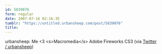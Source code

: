 ```yaml
---
id: 5839076
form: regular
date: 2007-07-16 02:16:35
tumblr: "https://untitled.urbansheep.com/post/5839076"
title:
---
```


<p>urbansheep: Me &lt;3 &lt;s&gt;Macromedia&lt;/s&gt; Adobe Fireworks CS3 (via <a href="http://twitter.com/urbansheep/statuses/151484262">Twitter / urbansheep</a>)</p>

